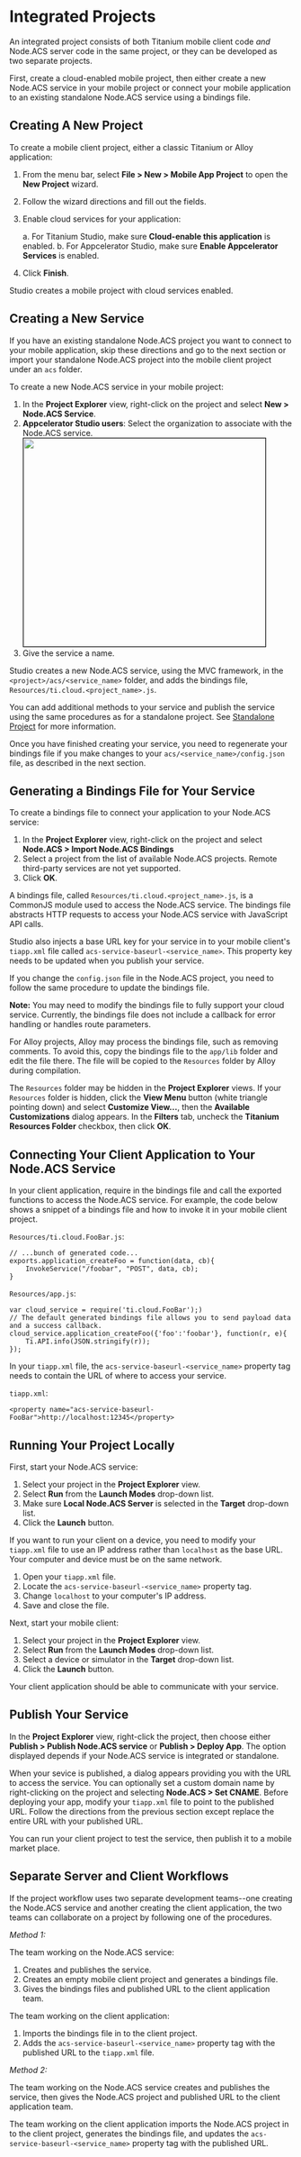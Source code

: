 # Integrated Projects

An integrated project consists of both Titanium mobile client code _and_ Node.ACS server code in the
same project, or they can be developed as two separate projects.

First, create a cloud-enabled mobile project, then either create a new Node.ACS service in your mobile
project or connect your mobile application to an existing standalone Node.ACS service using a
bindings file.

## Creating A New Project

To create a mobile client project, either a classic Titanium or Alloy application:

  1. From the menu bar, select **File > New > Mobile App Project** to open the **New Project** wizard.
  2. Follow the wizard directions and fill out the fields.
  3. Enable cloud services for your application:

     a. For Titanium Studio, make sure **Cloud-enable this application** is enabled.
     b. For Appcelerator Studio, make sure **Enable Appcelerator Services** is enabled.

  4. Click **Finish**.

Studio creates a mobile project with cloud services enabled.

## Creating a New Service

If you have an existing standalone Node.ACS project you want to connect to your mobile application,
skip these directions and go to the next section or import your standalone Node.ACS project into the
mobile client project under an `acs` folder.

To create a new Node.ACS service in your mobile project:

  1. In the **Project Explorer** view, right-click on the project and select **New > Node.ACS Service**.
  2. **Appcelerator Studio users**: Select the organization to associate with the Node.ACS service.
      <img src="guides/node_studio_standalone/choose-org.png" alt="" width="431" height="370" style='border:1px solid #000000'>  
  3. Give the service a name.

Studio creates a new Node.ACS service, using the MVC framework, in the
`<project>/acs/<service_name>` folder, and adds the bindings file,
`Resources/ti.cloud.<project_name>.js`.

You can add additional methods to your service and publish the service using the same procedures as 
for a standalone project. See [Standalone Project](#!/guide/node_studio_standalone) for more information.

Once you have finished creating your service, you need to regenerate your bindings file if you make
changes to your `acs/<service_name>/config.json` file, as described in the next section.

## Generating a Bindings File for Your Service

To create a bindings file to connect your application to your Node.ACS service:

  1. In the **Project Explorer** view, right-click on the project and select **Node.ACS > Import Node.ACS Bindings**
  2. Select a project from the list of available Node.ACS projects. Remote third-party services are
     not yet supported.
  3. Click **OK**.

A bindings file, called `Resources/ti.cloud.<project_name>.js`, is a CommonJS module used 
to access the Node.ACS service. The bindings file abstracts HTTP requests to access your Node.ACS
service with JavaScript API calls.

Studio also injects a base URL key for your service in to your mobile client's `tiapp.xml` file
called `acs-service-baseurl-<service_name>`.  This property key needs to be updated when you publish your
service.

If you change the `config.json` file in the Node.ACS project, you need to follow the same procedure to
update the bindings file.

**Note:** You may need to modify the bindings file to fully support your cloud service.
Currently, the bindings file does not include a callback for error handling or handles route parameters.

For Alloy projects, Alloy may process the bindings file, such as removing comments.  To avoid this,
copy the bindings file to the `app/lib` folder and edit the file there.  The file will be copied
to the `Resources` folder by Alloy during compilation.

The `Resources` folder may be hidden in the **Project Explorer** views.
If your `Resources` folder is hidden, click the **View Menu** button (white
triangle pointing down) and select **Customize View...**, then the **Available Customizations** dialog
appears. In the **Filters** tab, uncheck the **Titanium Resources Folder** checkbox, then click **OK**.

## Connecting Your Client Application to Your Node.ACS Service

In your client application, require in the bindings file and call the exported functions to access the
Node.ACS service.  For example, the code below shows a snippet of a bindings file and how to invoke
it in your mobile client project.

`Resources/ti.cloud.FooBar.js`:

    // ...bunch of generated code...
    exports.application_createFoo = function(data, cb){
        InvokeService("/foobar", "POST", data, cb);
    }

`Resources/app.js`:

    var cloud_service = require('ti.cloud.FooBar');)
    // The default generated bindings file allows you to send payload data and a success callback.
    cloud_service.application_createFoo({'foo':'foobar'}, function(r, e){
        Ti.API.info(JSON.stringify(r));
    });

In your `tiapp.xml` file, the `acs-service-baseurl-<service_name>` property tag needs to contain the URL of
where to access your service.

`tiapp.xml`:

    <property name="acs-service-baseurl-FooBar">http://localhost:12345</property>

## Running Your Project Locally

First, start your Node.ACS service:

  1. Select your project in the **Project Explorer** view.
  2. Select **Run** from the **Launch Modes** drop-down list.
  3. Make sure **Local Node.ACS Server** is selected in the **Target** drop-down list.
  4. Click the **Launch** button.

If you want to run your client on a device, you need to modify your `tiapp.xml` file to use an IP
address rather than `localhost` as the base URL.  Your computer and device must be on the same network.

  1. Open your `tiapp.xml` file.
  2. Locate the `acs-service-baseurl-<service_name>` property tag.
  3. Change `localhost` to your computer's IP address.
  4. Save and close the file.

Next, start your mobile client:

  1. Select your project in the **Project Explorer** view.
  2. Select **Run** from the **Launch Modes** drop-down list.
  3. Select a device or simulator in the **Target** drop-down list.
  4. Click the **Launch** button.

Your client application should be able to communicate with your service.

## Publish Your Service

In the **Project Explorer** view, right-click the project, then choose either **Publish > Publish
Node.ACS service** or **Publish > Deploy App**. The option displayed depends if your Node.ACS service
is integrated or standalone.

When your sevice is published, a dialog appears providing you with the URL to access the service.
You can optionally set a custom domain name by right-clicking on the project and selecting **Node.ACS >
Set CNAME**. Before deploying your app, modify your `tiapp.xml` file to point to the published URL.
Follow the directions from the previous section except replace the entire URL with your published URL.

You can run your client project to test the service, then publish it to a mobile market place.

## Separate Server and Client Workflows 

If the project workflow uses two separate development teams--one creating the Node.ACS service and
another creating the client application, the two teams can collaborate on a project by following one
of the procedures.

*Method 1:*

The team working on the Node.ACS service:

  1. Creates and publishes the service.
  2. Creates an empty mobile client project and generates a bindings file.
  3. Gives the bindings files and published URL to the client application team.

The team working on the client application:

  1. Imports the bindings file in to the client project.
  2. Adds the `acs-service-baseurl-<service_name>` property tag with the published URL to the `tiapp.xml` file.


*Method 2:*

The team working on the Node.ACS service creates and publishes the service, then gives the Node.ACS
project and published URL to the client application team.

The team working on the client application imports the Node.ACS project in to the client project,
generates the bindings file, and updates the `acs-service-baseurl-<service_name>` property tag with the
published URL.

